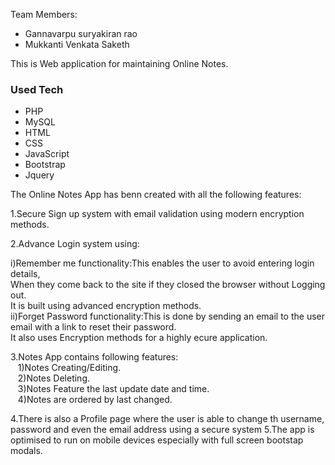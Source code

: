 Team Members:
* Gannavarpu suryakiran rao
* Mukkanti Venkata Saketh 

This is Web application for maintaining Online Notes.

### Used Tech
* PHP
* MySQL
* HTML 
* CSS
* JavaScript
* Bootstrap
* Jquery

The Online Notes App has benn created with all the following features:

1.Secure Sign up system with email validation using modern encryption methods.




2.Advance Login system using:

 i)Remember me functionality:This enables the user to avoid entering login details,<br/> When they come back to the site if they closed the browser without Logging out.<br/>
   It is built using advanced encryption methods.<br/>
 ii)Forget Password functionality:This is done by sending an email to the user email with a link to reset their password.<br/>
    It also uses Encryption methods for a highly ecure application.<br/>


3.Notes App contains following features:<br/>
  &nbsp;&nbsp;&nbsp;1)Notes Creating/Editing.<br/>
  &nbsp;&nbsp;&nbsp;2)Notes Deleting.<br/>
  &nbsp;&nbsp;&nbsp;3)Notes Feature the last update date and time.<br/>
  &nbsp;&nbsp;&nbsp;4)Notes are ordered by last changed.<br/>

4.There is also a Profile page where the user is able to change th username, password and even the email address using a secure system
5.The app is optimised to run on mobile devices especially with full screen bootstap modals.
